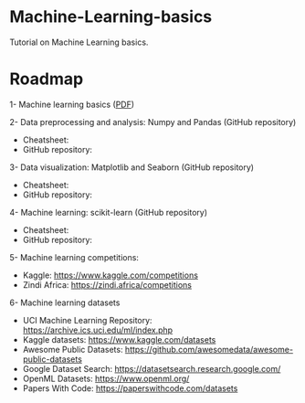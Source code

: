 # Machine-Learning-basics
Tutorial on Machine Learning basics.

# Roadmap
1- Machine learning basics ([PDF](https://courses.edx.org/asset-v1:ColumbiaX+CSMM.101x+1T2017+type@asset+block@AI_edx_ml_5.1intro.pdf))

2- Data preprocessing and analysis: Numpy and Pandas (GitHub repository)

  - Cheatsheet: 
  - GitHub repository: 

3- Data visualization: Matplotlib and Seaborn (GitHub repository)

  - Cheatsheet: 
  - GitHub repository: 

4- Machine learning: scikit-learn (GitHub repository)

  - Cheatsheet: 
  - GitHub repository: 

5- Machine learning competitions:

  - Kaggle: https://www.kaggle.com/competitions
  - Zindi Africa: https://zindi.africa/competitions

6- Machine learning datasets

  - UCI Machine Learning Repository: https://archive.ics.uci.edu/ml/index.php
  - Kaggle datasets: https://www.kaggle.com/datasets
  - Awesome Public Datasets: https://github.com/awesomedata/awesome-public-datasets
  - Google Dataset Search: https://datasetsearch.research.google.com/
  - OpenML Datasets: https://www.openml.org/
  - Papers With Code: https://paperswithcode.com/datasets

